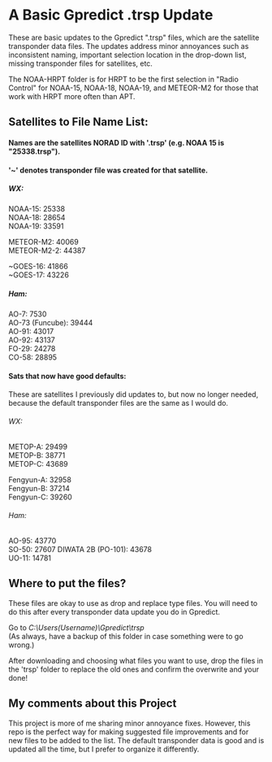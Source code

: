 # A Basic Gpredict .trsp Update
These are basic updates to the Gpredict ".trsp" files, which are the satellite transponder data files.
The updates address minor annoyances such as inconsistent naming, important selection location in the drop-down list, missing transponder files for satellites, etc.  

The NOAA-HRPT folder is for HRPT to be the first selection in "Radio Control" for NOAA-15, NOAA-18, NOAA-19, and METEOR-M2 for those that work with HRPT more often than APT.  
 
  
  
  
## Satellites to File Name List:  
#### Names are the satellites NORAD ID with '.trsp' (e.g. NOAA 15 is "25338.trsp").  
#### '~' denotes transponder file was created for that satellite.
  
##### WX:  
NOAA-15: 25338  
NOAA-18: 28654  
NOAA-19: 33591   

METEOR-M2: 40069  
METEOR-M2-2: 44387    

~GOES-16: 41866   
~GOES-17: 43226   
   

##### Ham:  
AO-7: 7530  
AO-73 (Funcube): 39444  
AO-91: 43017  
AO-92: 43137  
FO-29: 24278  
CO-58: 28895  



#### Sats that now have good defaults:  
These are satellites I previously did updates to, but now no longer needed, because the default transponder files are the same as I would do.   
  
###### WX:  
METOP-A: 29499   
METOP-B: 38771   
METOP-C: 43689   

Fengyun-A: 32958   
Fengyun-B: 37214   
Fengyun-C: 39260   


###### Ham:
AO-95: 43770  
SO-50: 27607 
DIWATA 2B (PO-101): 43678  
UO-11: 14781 
  
  
## Where to put the files? 
These files are okay to use as drop and replace type files. You will need to do this after every transponder data update you do in Gpredict.   

Go to *C:\Users\(Username)\Gpredict\trsp*  
(As always, have a backup of this folder in case something were to go wrong.)  

After downloading and choosing what files you want to use, drop the files in the 'trsp' folder to replace the old ones and confirm the overwrite and your done!


## My comments about this Project
This project is more of me sharing minor annoyance fixes. However, this repo is the perfect way for making suggested file improvements and for new files to be added to the list.
The default transponder data is good and is updated all the time, but I prefer to organize it differently.
